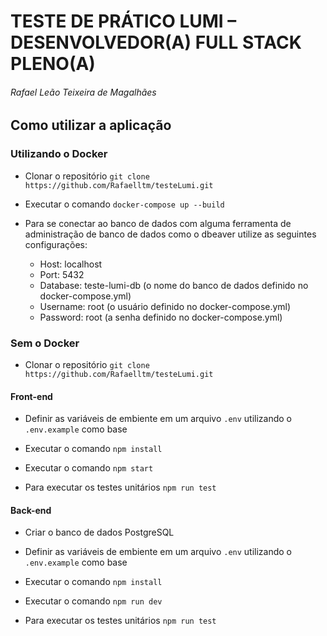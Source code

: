 # TESTE DE PRÁTICO LUMI – DESENVOLVEDOR(A) FULL STACK PLENO(A)
###### Rafael Leão Teixeira de Magalhães

## Como utilizar a aplicação

### Utilizando o Docker

- Clonar o repositório `git clone https://github.com/Rafaelltm/testeLumi.git`

- Executar o comando `docker-compose up --build`

- Para se conectar ao banco de dados com alguma ferramenta de administração de banco de dados como o dbeaver utilize as seguintes configurações:
  - Host: localhost
  - Port: 5432
  - Database: teste-lumi-db (o nome do banco de dados definido no docker-compose.yml)
  - Username: root (o usuário definido no docker-compose.yml)
  - Password: root (a senha definido no docker-compose.yml)

### Sem o Docker

- Clonar o repositório `git clone https://github.com/Rafaelltm/testeLumi.git`

#### Front-end

- Definir as variáveis de embiente em um arquivo `.env` utilizando o `.env.example` como base

- Executar o comando `npm install`

- Executar o comando `npm start`

- Para executar os testes unitários `npm run test`

#### Back-end

- Criar o banco de dados PostgreSQL

- Definir as variáveis de embiente em um arquivo `.env` utilizando o `.env.example` como base

- Executar o comando `npm install`

- Executar o comando `npm run dev`

- Para executar os testes unitários `npm run test`